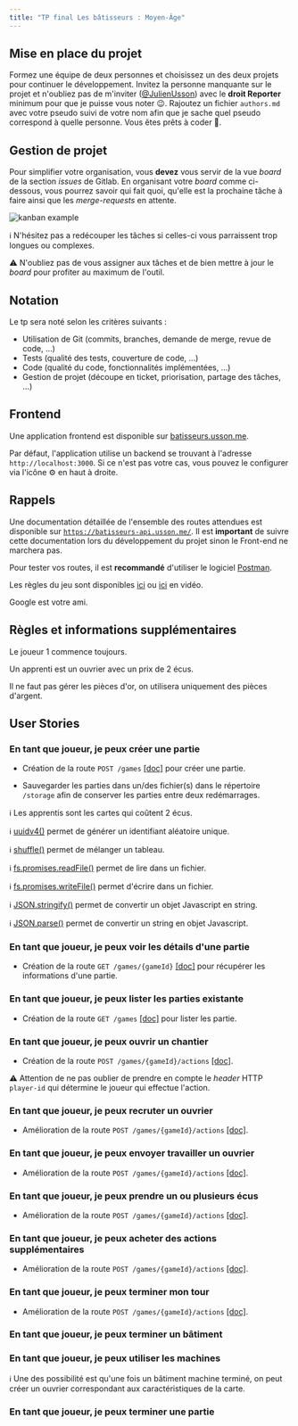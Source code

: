 ```yaml
---
title: "TP final Les bâtisseurs : Moyen-Âge"
---
```


## Mise en place du projet

Formez une équipe de deux personnes et choisissez un des deux projets pour continuer le développement. Invitez la personne manquante sur le projet et n'oubliez pas de m'inviter ([@JulienUsson](https://gitlab.com/JulienUsson)) avec le **droit Reporter** minimum pour que je puisse vous noter 😉. Rajoutez un fichier `authors.md` avec votre pseudo suivi de votre nom afin que je sache quel pseudo correspond à quelle personne. Vous êtes prêts à coder 🎉.

## Gestion de projet

Pour simplifier votre organisation, vous **devez** vous servir de la vue *board* de la section *issues* de Gitlab. En organisant votre *board* comme ci-dessous, vous pourrez savoir qui fait quoi, qu'elle est la prochaine tâche à faire ainsi que les *merge-requests* en attente.

![kanban example](../kanban.png)

ℹ️ N'hésitez pas a redécouper les tâches si celles-ci vous parraissent trop longues ou complexes.

⚠️ N'oubliez pas de vous assigner aux tâches et de bien mettre à jour le *board* pour profiter au maximum de l'outil.

## Notation

Le tp sera noté selon les critères suivants :

- Utilisation de Git (commits, branches, demande de merge, revue de code, ...)
- Tests (qualité des tests, couverture de code, ...)
- Code (qualité du code, fonctionnalités implémentées, ...)
- Gestion de projet (découpe en ticket, priorisation, partage des tâches, ...)

## Frontend

Une application frontend est disponible sur [batisseurs.usson.me](https://batisseurs.usson.me).

Par défaut, l'application utilise un backend se trouvant à l'adresse `http://localhost:3000`. Si ce n'est pas votre cas, vous pouvez le configurer via l'icône ⚙️ en haut à droite.

## Rappels

Une documentation détaillée de l'ensemble des routes attendues est disponible sur [`https://batisseurs-api.usson.me/`](https://batisseurs-api.usson.me/). Il est **important** de suivre cette documentation lors du développement du projet sinon le Front-end ne marchera pas.


Pour tester vos routes, il est **recommandé** d'utiliser le logiciel [Postman](https://cours.usson.me/annexes/postman/).

Les règles du jeu sont disponibles [ici](../rules.pdf) ou [ici](https://www.youtube.com/watch?v=YINhY-7AXqw) en vidéo.

Google est votre ami.


## Règles et informations supplémentaires

Le joueur 1 commence toujours.

Un apprenti est un ouvrier avec un prix de 2 écus.

Il ne faut pas gérer les pièces d'or, on utilisera uniquement des pièces d'argent.


## User Stories

### En tant que joueur, je peux créer une partie

 * Création de la route `POST /games` [[doc]](https://batisseurs-api.usson.me/#api-Game-createGame) pour créer une partie. 

 * Sauvegarder les parties dans un/des fichier(s) dans le répertoire `/storage` afin de conserver les parties entre deux redémarrages.

ℹ️ Les apprentis sont les cartes qui coûtent 2 écus.

ℹ️ [uuidv4()](https://www.npmjs.com/package/uuid) permet de générer un identifiant aléatoire unique.

ℹ️ [shuffle()](https://lodash.com/docs/4.17.15#shuffle) permet de mélanger un tableau.

ℹ️ [fs.promises.readFile()](https://nodejs.org/api/fs.html#fs_fspromises_readdir_path_options) permet de lire dans un fichier.

ℹ️ [fs.promises.writeFile()](https://nodejs.org/api/fs.html#fs_fspromises_writefile_file_data_options) permet d'écrire dans un fichier.

ℹ️ [JSON.stringify()](https://developer.mozilla.org/fr/docs/Web/JavaScript/Reference/Objets_globaux/JSON/stringify) permet de convertir un objet Javascript en string.

ℹ️ [JSON.parse()](https://developer.mozilla.org/fr/docs/Web/JavaScript/Reference/Objets_globaux/JSON/parse) permet de convertir un string en objet Javascript.

### En tant que joueur, je peux voir les détails d'une partie

 * Création de la route `GET /games/{gameId}` [[doc]](https://batisseurs-api.usson.me/#api-Game-getGame) pour récupérer les informations d'une partie. 

### En tant que joueur, je peux lister les parties existante

 * Création de la route `GET /games` [[doc]](https://batisseurs-api.usson.me/#api-Game-findAllGames) pour lister les partie. 

### En tant que joueur, je peux ouvrir un chantier

 * Création de la route `POST /games/{gameId}/actions` [[doc]](https://batisseurs-api.usson.me/#api-Game-playAction). 

⚠️ Attention de ne pas oublier de prendre en compte le *header* HTTP `player-id` qui détermine le joueur qui effectue l'action.

### En tant que joueur, je peux recruter un ouvrier

 * Amélioration de la route `POST /games/{gameId}/actions` [[doc]](https://batisseurs-api.usson.me/#api-Game-playAction). 

### En tant que joueur, je peux envoyer travailler un ouvrier

 * Amélioration de la route `POST /games/{gameId}/actions` [[doc]](https://batisseurs-api.usson.me/#api-Game-playAction). 

### En tant que joueur, je peux prendre un ou plusieurs écus

 * Amélioration de la route `POST /games/{gameId}/actions` [[doc]](https://batisseurs-api.usson.me/#api-Game-playAction). 

### En tant que joueur, je peux acheter des actions supplémentaires

 * Amélioration de la route `POST /games/{gameId}/actions` [[doc]](https://batisseurs-api.usson.me/#api-Game-playAction). 

### En tant que joueur, je peux terminer mon tour

 * Amélioration de la route `POST /games/{gameId}/actions` [[doc]](https://batisseurs-api.usson.me/#api-Game-playAction). 

### En tant que joueur, je peux terminer un bâtiment

### En tant que joueur, je peux utiliser les machines

ℹ️ Une des possibilité est qu'une fois un bâtiment machine terminé, on peut créer un ouvrier correspondant aux caractéristiques de la carte. 

### En tant que joueur, je peux terminer une partie
